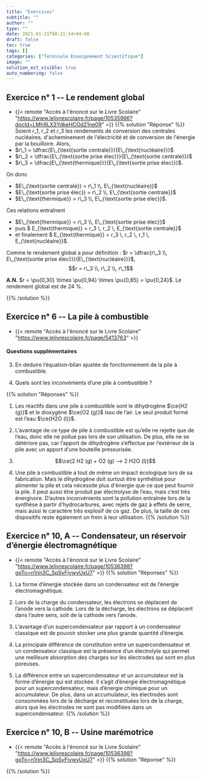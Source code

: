 ```yaml
---
title: "Exercices"
subtitle: ""
author: ""
type: ""
date: 2021-01-21T08:21:54+04:00
draft: false
toc: true
tags: []
categories: ["Terminale Enseignement Scientifique"]
image: ""
solution_est_visible: true
auto_numbering: false
---
```


## Exercice n° 1 -- Le rendement global

- {{< remote "Accès à l'énoncé sur le Livre Scolaire" "https://www.lelivrescolaire.fr/page/10535966?docId=LMh9LX3YdkeHCOd21ne09" >}}
{{% solution "Réponse" %}}
Soient $r\_1$, $r\_2$ et $r\_3$ les rendements de conversion des centrales nucléaires, d'acheminement de l'électricité et de conversion de l'énergie par la bouilloire. Alors,
- $r\_1 = \dfrac{E\_{\text{sortie centrale}}}{E\_{\text{nucléaire}}}$
- $r\_2 = \dfrac{E\_{\text{sortie prise élec}}}{E\_{\text{sortie centrale}}}$
- $r\_3 = \dfrac{E\_{\text{thermique}}}{E\_{\text{sortie prise élec}}}$.

On donc

- $E\_{\text{sortie centrale}} = r\_1 \\, E\_{\text{nucléaire}}$
- $E\_{\text{sortie prise élec}} = r\_2 \\, E\_{\text{sortie centrale}}$
- $E\_{\text{thermique}} = r\_3 \\, E\_{\text{sortie prise élec}}$.

Ces relations entraînent

- $E\_{\text{thermique}} = r\_3 \\, E\_{\text{sortie prise élec}}$
- puis $ E\_{\text{thermique}} = r\_3 \\, r\_2 \\, E\_{\text{sortie centrale}}$
- et finalement $ E\_{\text{thermique}} = r\_3 \\, r\_2 \\, r\_1 \\, E\_{\text{nucléaire}}$.

Comme le rendement global a pour définition : $r = \dfrac{r\_3 \\, E\_{\text{sortie prise élec}}}{E\_{\text{nucléaire}}}$, $$r = r\_3 \\, r\_2 \\, r\_1$$

**A.N.** $r = \pu{0,30} \times \pu{0,94} \times \pu{0,85} = \pu{0,24}$. Le rendement global est de 24&nbsp;%.

{{% /solution %}}

## Exercice n° 6 -- La pile à combustible

- {{< remote "Accès à l'énoncé sur le Livre Scolaire" "https://www.lelivrescolaire.fr/page/5413763" >}}

#### Questions supplémentaires

3. En déduire l’équation-bilan ajustée de fonctionnement de la pile à combustible.

4. Quels sont les inconvénients d’une pile à combustible ?

{{% solution "Réponses" %}}

1. Les réactifs dans une pile à combustible sont le dihydrogène $\ce{H2 (g)}$ et le dioxygène $\ce{O2 (g)}$ issu de l’air. Le seul produit formé est l’eau $\ce{H2O (l)}$.

2. L’avantage de ce type de pile à combustible est qu’elle ne rejette que de l’eau, donc elle ne pollue pas lors de son utilisation. De plus, elle ne se détériore pas, car l’apport de dihydrogène s’effectue par l’extérieur de la pile avec un apport d’une bouteille pressurisée.

3. $$\ce{2 H2 (g) + O2 (g) --> 2 H2O (l)}$$

4. Une pile à combustible a tout de même un impact écologique lors de sa fabrication. Mais le dihydrogène doit surtout être synthétisé pour alimenter la pile et cela nécessite plus d'énergie que ce que peut fournir la pile. Il peut aussi être produit par électrolyse de l’eau, mais c’est très énergivore. D’autres inconvénients sont la pollution entraînée lors de la synthèse à partir d’hydrocarbures, avec rejets de gaz à effets de serre, mais aussi le caractère très explosif de ce gaz. De plus, la taille de ces dispositifs reste également un frein à leur utilisation.
{{% /solution %}}

## Exercice n° 10, A -- Condensateur, un réservoir d’énergie électromagnétique

- {{< remote "Accès à l'énoncé sur le Livre Scolaire" "https://www.lelivrescolaire.fr/page/10536398?goTo=n1rin3C_SpSyFjywyUxU7" >}}
{{% solution "Réponses" %}}

1. La forme d’énergie stockée dans un condensateur est de l’énergie électromagnétique.

2. Lors de la charge du condensateur, les électrons se déplacent de l’anode vers la cathode. Lors de la décharge, les électrons se déplacent dans l’autre sens, soit de la cathode vers l’anode.

3. L’avantage d’un supercondensateur par rapport à un condensateur classique est de pouvoir stocker une plus grande quantité d’énergie.

4. La principale différence de constitution entre un supercondensateur et un condensateur classique est la présence d’un électrolyte qui permet une meilleure absorption des charges sur les électrodes qui sont en plus poreuses.

5. La différence entre un supercondensateur et un accumulateur est la forme d’énergie qui est stockée. Il s’agit d’énergie électromagnétique pour un supercondensateur, mais d’énergie chimique pour un accumulateur. De plus, dans un accumulateur, les électrodes sont consommées lors de la décharge et reconstituées lors de la charge, alors que les électrodes ne sont pas modifiées dans un supercondensateur.
{{% /solution %}}

## Exercice n° 10, B -- Usine marémotrice

- {{< remote "Accès à l'énoncé sur le Livre Scolaire" "https://www.lelivrescolaire.fr/page/10536398?goTo=n1rin3C_SpSyFjywyUxU7" >}}
{{% solution "Réponse" %}}

{{% /solution %}}
